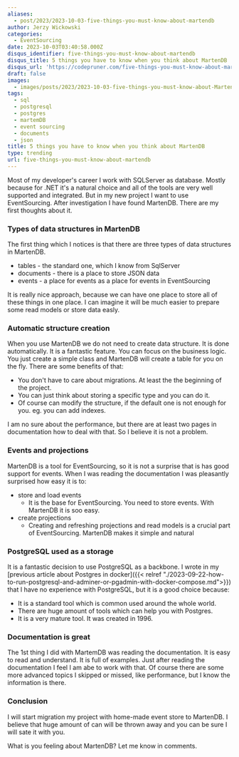 ```yaml
---
aliases:
  - post/2023/2023-10-03-five-things-you-must-know-about-martendb
author: Jerzy Wickowski
categories:
  - EventSourcing
date: 2023-10-03T03:40:58.000Z
disqus_identifier: five-things-you-must-know-about-martendb
disqus_title: 5 things you have to know when you think about MartenDB
disqus_url: 'https://codepruner.com/five-things-you-must-know-about-martendb'
draft: false
images:
  - images/posts/2023/2023-10-03-five-things-you-must-know-about-MartenDB.png
tags:
  - sql
  - postgresql
  - postgres
  - martemDB
  - event sourcing
  - documents
  - json
title: 5 things you have to know when you think about MartenDB
type: trending
url: five-things-you-must-know-about-martendb
---
```


Most of my developer's career I work with SQLServer as database. Mostly because for .NET it's a natural choice and all of the tools are very well supported and integrated. But in my new project I want to use EventSourcing. After investigation I have found MartenDB. There are my first thoughts about it.

### Types of data structures in MartenDB
The first thing which I notices is that there are three types of data structures in MartenDB. 
- tables - the standard one, which I know from SqlServer
- documents - there is a place to store JSON data
- events - a place for events as a place for events in EventSourcing

It is really nice approach, because we can have one place to store all of these things in one place. 
I can imagine it will be much easier to prepare some read models or store data easly.

### Automatic structure creation
When you use MartenDB we do not need to create data structure. It is done automatically. It is a fantastic feature. You can focus on the business logic. You just create a simple class and MartenDB will create a table for you on the fly. There are some benefits of that:

- You don't have to care about migrations. At least the the beginning of the project.
- You can just think about storing a specific type and you can do it.
- Of course can modify the structure, if the default one is not enough for you. eg. you can add indexes.

I am no sure about the performance, but there are at least two pages in documentation how to deal with that. So I believe it is not a problem. 

### Events and projections
MartenDB is a tool for EventSourcing, so it is not a surprise that is has good support for events. When I was reading the documentation I was pleasantly surprised how easy it is to:
- store and load events
  - It is the base for EventSourcing. You need to store events. With MartenDB it is soo easy.
- create projections 
  - Creating and refreshing projections and read models is a crucial part of EventSourcing. MartenDB makes it simple and natural

### PostgreSQL used as a storage
It is a fantastic decision to use PostgreSQL as a backbone. I wrote in my [previous article about Postgres in docker]({{< relref "./2023-09-22-how-to-run-postgresql-and-adminer-or-pgadmin-with-docker-compose.md">}}) that I have no experience with PostgreSQL, but it is a good choice because:
- It is a standard tool which is common used around the whole world.
- There are huge amount of tools which can help you with Postgres.
- It is a very mature tool. It was created in 1996.

### Documentation is great
The 1st thing I did with MartemDB was reading the documentation. It is easy to read and understand. It is full of examples. Just after reading the documentation I feel I am abe to work with that. Of course there are some more advanced topics I skipped or missed, like performance, but I know the information is there.

### Conclusion
I will start migration my project with home-made event store to MartenDB. I believe that huge amount of can will be thrown away and you can be sure I will sate it with you.

What is you feeling about MartenDB? Let me know in comments.
